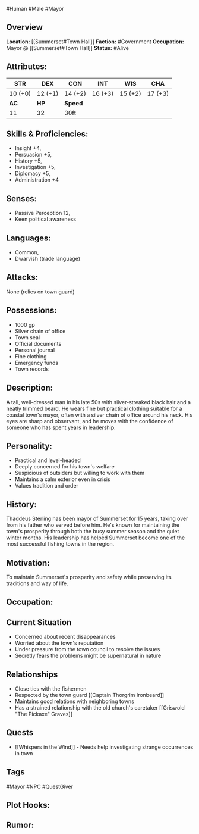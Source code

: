 #Human #Male #Mayor

## Overview

**Location:** [[Summerset#Town Hall]]
**Faction:** #Government
**Occupation:** Mayor @ [[Summerset#Town Hall]]
**Status:** #Alive

## Attributes:

| **STR** | **DEX** | **CON**   | **INT** | **WIS** | **CHA** |
| ------- | ------- | --------- | ------- | ------- | ------- |
| 10 (+0) | 12 (+1) | 14 (+2)   | 16 (+3) | 15 (+2) | 17 (+3) |
| **AC**  | **HP**  | **Speed** |         |         |         |
| 11      | 32      | 30ft      |         |         |         |

## Skills & Proficiencies:

- Insight +4,
- Persuasion +5,
- History +5,
- Investigation +5,
- Diplomacy +5,
- Administration +4

## Senses:

- Passive Perception 12,
- Keen political awareness

## Languages:

- Common,
- Dwarvish (trade language)

## Attacks:

None (relies on town guard)

## Possessions:

- 1000 gp
- Silver chain of office
- Town seal
- Official documents
- Personal journal
- Fine clothing
- Emergency funds
- Town records

## Description:

A tall, well-dressed man in his late 50s with silver-streaked black hair and a neatly trimmed beard. He wears fine but practical clothing suitable for a coastal town's mayor, often with a silver chain of office around his neck. His eyes are sharp and observant, and he moves with the confidence of someone who has spent years in leadership.

## Personality:

- Practical and level-headed
- Deeply concerned for his town's welfare
- Suspicious of outsiders but willing to work with them
- Maintains a calm exterior even in crisis
- Values tradition and order

## History:

Thaddeus Sterling has been mayor of Summerset for 15 years, taking over from his father who served before him. He's known for maintaining the town's prosperity through both the busy summer season and the quiet winter months. His leadership has helped Summerset become one of the most successful fishing towns in the region.

## Motivation:

To maintain Summerset's prosperity and safety while preserving its traditions and way of life.

## Occupation:

## Current Situation

- Concerned about recent disappearances
- Worried about the town's reputation
- Under pressure from the town council to resolve the issues
- Secretly fears the problems might be supernatural in nature

## Relationships

- Close ties with the fishermen
- Respected by the town guard [[Captain Thorgrim Ironbeard]]
- Maintains good relations with neighboring towns
- Has a strained relationship with the old church's caretaker [[Griswold "The Pickaxe" Graves]]

## Quests

- [[Whispers in the Wind]] - Needs help investigating strange occurrences in town

## Tags

#Mayor #NPC #QuestGiver

## Plot Hooks:

## Rumor:
